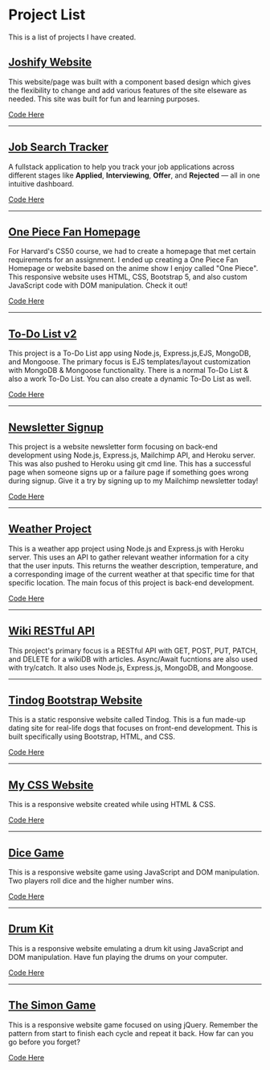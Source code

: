# Project List
This is a list of projects I have created.


## <a href="https://joshify-website.netlify.app/">Joshify Website</a>

This website/page was built with a component based design which gives the flexibility to change and add various features of the site elseware as needed. This site was built for fun and learning purposes.

<a href="https://github.com/jadonahue/joshify-website">Code Here</a>

---

## <a href="https://job-search-tracker-ten.vercel.app/">Job Search Tracker</a>

A fullstack application to help you track your job applications across different stages like **Applied**, **Interviewing**, **Offer**, and **Rejected** — all in one intuitive dashboard.

<a href="https://github.com/jadonahue/job-search-tracker">Code Here</a>

---

## <a href="https://jadonahue.github.io/one-piece-fan-page/">One Piece Fan Homepage</a>

For Harvard's CS50 course, we had to create a homepage that met certain requirements for an assignment. I ended up creating a One Piece Fan Homepage or website based on the anime show I enjoy called "One Piece". This responsive website uses HTML, CSS, Bootstrap 5, and also custom JavaScript code with DOM manipulation. Check it out!

<a href="https://github.com/jadonahue/one-piece-fan-page">Code Here</a>

---

## <a href="https://stark-falls-37137.herokuapp.com/">To-Do List v2</a>

This project is a To-Do List app using Node.js, Express.js,EJS, MongoDB, and Mongoose. The primary focus is EJS templates/layout customization with MongoDB & Mongoose functionality. There is a normal To-Do List & also a work To-Do List. You can also create a dynamic To-Do List as well.
 
<a href="https://github.com/jadonahue/todolist-v2">Code Here</a>

---

## <a href="https://fathomless-atoll-64548.herokuapp.com/">Newsletter Signup</a>

This project is a website newsletter form focusing on back-end development using Node.js, Express.js, Mailchimp API, and Heroku server. This was also pushed to Heroku using git cmd line. This has a successful page when someone signs up or a failure page if something goes wrong during signup. Give it a try by signing up to my Mailchimp newsletter today!

<a href="https://github.com/jadonahue/newsletter-signup">Code Here</a>

---

## <a href="https://shrouded-inlet-69899.herokuapp.com/">Weather Project</a>

This is a weather app project using Node.js and Express.js with Heroku server. This uses an API to gather relevant weather information for a city that the user inputs. This returns the weather description, temperature, and a corresponding image of the current weather at that specific time for that specific location. The main focus of this project is back-end development.

 <a href="https://github.com/jadonahue/weather-project">Code Here</a>

---

## <a href="https://github.com/jadonahue/Wiki-RESTful-API">Wiki RESTful API</a>

This project's primary focus is a RESTful API with GET, POST, PUT, PATCH, and DELETE for a wikiDB with articles. Async/Await fucntions are also used with try/catch. It also uses Node.js, Express.js, MongoDB, and Mongoose.

---

## <a href="https://jadonahue.github.io/bootstrap-practice-site-tindog/">Tindog Bootstrap Website</a>

This is a static responsive website called Tindog. This is a fun made-up dating site for real-life dogs that focuses on front-end development. This is built specifically using Bootstrap, HTML, and CSS.
  
<a href="https://github.com/jadonahue/bootstrap-practice-site-tindog">Code Here</a>

---

## <a href="https://jadonahue.github.io/css-my-site/">My CSS Website</a>

This is a responsive website created while using HTML & CSS.

<a href="https://github.com/jadonahue/css-my-site">Code Here</a>

---

## <a href="https://jadonahue.github.io/dice-game/">Dice Game</a>

This is a responsive website game using JavaScript and DOM manipulation. Two players roll dice and the higher number wins.

<a href="https://github.com/jadonahue/dice-game">Code Here</a>

---

## <a href="https://jadonahue.github.io/drum-kit/">Drum Kit</a>
  
This is a responsive website emulating a drum kit using JavaScript and DOM manipulation. Have fun playing the drums on your computer.

<a href="https://github.com/jadonahue/drum-kit">Code Here</a>

---

## <a href="https://jadonahue.github.io/the-simon-game/">The Simon Game</a>

This is a responsive website game focused on using jQuery. Remember the pattern from start to finish each cycle and repeat it back. How far can you go before you forget?

<a href="https://github.com/jadonahue/the-simon-game">Code Here</a>
